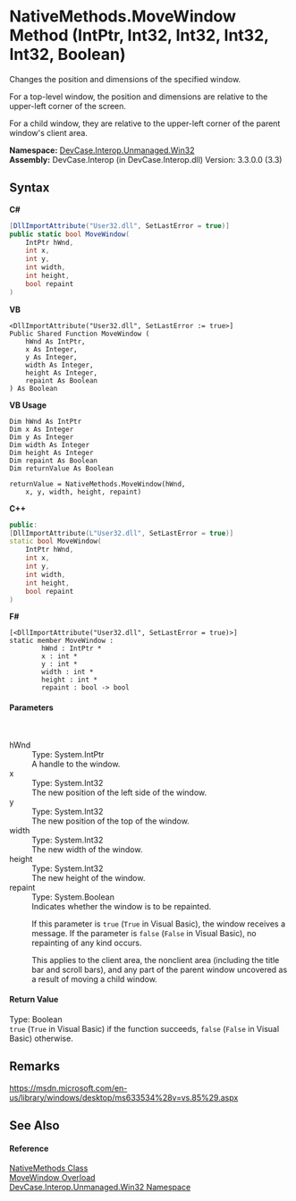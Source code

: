 # NativeMethods.MoveWindow Method (IntPtr, Int32, Int32, Int32, Int32, Boolean)
 

Changes the position and dimensions of the specified window. 

 For a top-level window, the position and dimensions are relative to the upper-left corner of the screen. 

 For a child window, they are relative to the upper-left corner of the parent window's client area.

**Namespace:**&nbsp;<a href="N_DevCase_Interop_Unmanaged_Win32">DevCase.Interop.Unmanaged.Win32</a><br />**Assembly:**&nbsp;DevCase.Interop (in DevCase.Interop.dll) Version: 3.3.0.0 (3.3)

## Syntax

**C#**<br />
``` C#
[DllImportAttribute("User32.dll", SetLastError = true)]
public static bool MoveWindow(
	IntPtr hWnd,
	int x,
	int y,
	int width,
	int height,
	bool repaint
)
```

**VB**<br />
``` VB
<DllImportAttribute("User32.dll", SetLastError := true>]
Public Shared Function MoveWindow ( 
	hWnd As IntPtr,
	x As Integer,
	y As Integer,
	width As Integer,
	height As Integer,
	repaint As Boolean
) As Boolean
```

**VB Usage**<br />
``` VB Usage
Dim hWnd As IntPtr
Dim x As Integer
Dim y As Integer
Dim width As Integer
Dim height As Integer
Dim repaint As Boolean
Dim returnValue As Boolean

returnValue = NativeMethods.MoveWindow(hWnd, 
	x, y, width, height, repaint)
```

**C++**<br />
``` C++
public:
[DllImportAttribute(L"User32.dll", SetLastError = true)]
static bool MoveWindow(
	IntPtr hWnd, 
	int x, 
	int y, 
	int width, 
	int height, 
	bool repaint
)
```

**F#**<br />
``` F#
[<DllImportAttribute("User32.dll", SetLastError = true)>]
static member MoveWindow : 
        hWnd : IntPtr * 
        x : int * 
        y : int * 
        width : int * 
        height : int * 
        repaint : bool -> bool 

```


#### Parameters
&nbsp;<dl><dt>hWnd</dt><dd>Type: System.IntPtr<br />A handle to the window.</dd><dt>x</dt><dd>Type: System.Int32<br />The new position of the left side of the window.</dd><dt>y</dt><dd>Type: System.Int32<br />The new position of the top of the window.</dd><dt>width</dt><dd>Type: System.Int32<br />The new width of the window.</dd><dt>height</dt><dd>Type: System.Int32<br />The new height of the window.</dd><dt>repaint</dt><dd>Type: System.Boolean<br />Indicates whether the window is to be repainted. 

 If this parameter is `true` (`True` in Visual Basic), the window receives a message. If the parameter is `false` (`False` in Visual Basic), no repainting of any kind occurs. 

 This applies to the client area, the nonclient area (including the title bar and scroll bars), and any part of the parent window uncovered as a result of moving a child window.</dd></dl>

#### Return Value
Type: Boolean<br />`true` (`True` in Visual Basic) if the function succeeds, `false` (`False` in Visual Basic) otherwise.

## Remarks
<a href="https://msdn.microsoft.com/en-us/library/windows/desktop/ms633534%28v=vs.85%29.aspx" target="_blank">https://msdn.microsoft.com/en-us/library/windows/desktop/ms633534%28v=vs.85%29.aspx</a>

## See Also


#### Reference
<a href="T_DevCase_Interop_Unmanaged_Win32_NativeMethods">NativeMethods Class</a><br /><a href="Overload_DevCase_Interop_Unmanaged_Win32_NativeMethods_MoveWindow">MoveWindow Overload</a><br /><a href="N_DevCase_Interop_Unmanaged_Win32">DevCase.Interop.Unmanaged.Win32 Namespace</a><br />
